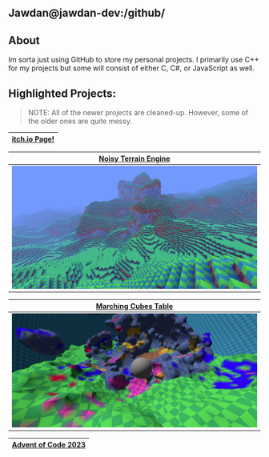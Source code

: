## Jawdan@jawdan-dev:/github/

## About

Im sorta just using GitHub to store my personal projects. I primarily use C++ for my projects but some will consist of either C, C#, or JavaScript as well.


## Highlighted Projects:

> NOTE: All of the newer projects are cleaned-up. However, some of the older ones are quite messy.

| [itch.io Page!](https://jawdandev.itch.io/) |
| ---  |

| [Noisy Terrain Engine](https://github.com/jawdan-dev/NoisyTerrainEngine) |
| ---  |
| ![NoisyTerrainEngine example image](https://github.com/jawdan-dev/NoisyTerrainEngine/blob/main/media/ExampleImage.png) |

| [Marching Cubes Table](https://github.com/jawdan-dev/Marching-Cubes-Table) |
| ---  |
| ![Marching Cubes Table example image](https://github.com/jawdan-dev/Marching-Cubes-Table/blob/main/media/example1.png) |

| [Advent of Code 2023](https://github.com/jawdan-dev/AdventOfCode-2023) |
| ---  |
